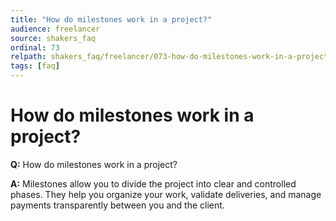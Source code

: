 ```yaml
---
title: "How do milestones work in a project?"
audience: freelancer
source: shakers_faq
ordinal: 73
relpath: shakers_faq/freelancer/073-how-do-milestones-work-in-a-project.md
tags: [faq]
---
```


# How do milestones work in a project?

**Q:** How do milestones work in a project?

**A:** Milestones allow you to divide the project into clear and controlled phases. They help you organize your work, validate deliveries, and manage payments transparently between you and the client.
